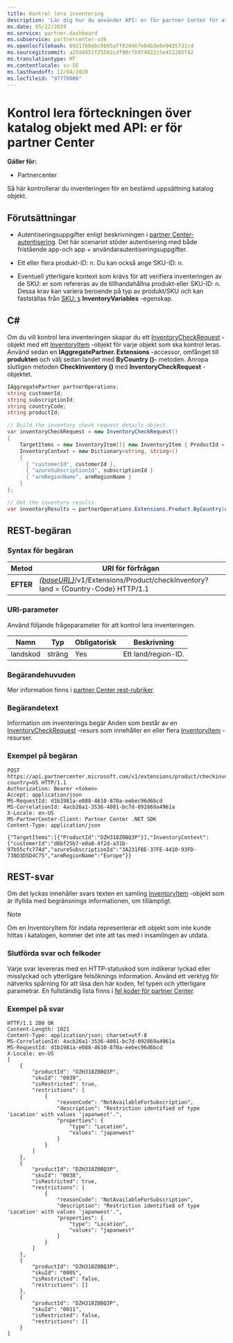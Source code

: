 ```yaml
---
title: Kontrol lera inventering
description: 'Lär dig hur du använder API: er för partner Center för att kontrol lera inventeringen för en bestämd uppsättning katalog objekt. Du kan göra detta för att identifiera en kunds produkter eller SKU: er.'
ms.date: 05/22/2019
ms.service: partner-dashboard
ms.subservice: partnercenter-sdk
ms.openlocfilehash: 6921760abc0b95aff820467e84b3e8e9435731cd
ms.sourcegitcommit: a25d4951f25502cdf90cfb974022c5e452205f42
ms.translationtype: MT
ms.contentlocale: sv-SE
ms.lasthandoff: 12/04/2020
ms.locfileid: "97770086"
---
```

# <a name="check-the-inventory-of-catalog-items-using-partner-center-apis"></a>Kontrol lera förteckningen över katalog objekt med API: er för partner Center

**Gäller för:**

- Partnercenter

Så här kontrollerar du inventeringen för en bestämd uppsättning katalog objekt.

## <a name="prerequisites"></a>Förutsättningar

- Autentiseringsuppgifter enligt beskrivningen i [partner Center-autentisering](partner-center-authentication.md). Det här scenariot stöder autentisering med både fristående app-och app + användarautentiseringsuppgifter.

- Ett eller flera produkt-ID: n. Du kan också ange SKU-ID: n.

- Eventuell ytterligare kontext som krävs för att verifiera inventeringen av de SKU: er som refereras av de tillhandahållna produkt-eller SKU-ID: n. Dessa krav kan variera beroende på typ av produkt/SKU och kan fastställas från [SKU: s](product-resources.md#sku) **InventoryVariables** -egenskap.

## <a name="c"></a>C\#

Om du vill kontrol lera inventeringen skapar du ett [InventoryCheckRequest](product-resources.md#inventorycheckrequest) -objekt med ett [InventoryItem](product-resources.md#inventoryitem) -objekt för varje objekt som ska kontrol leras. Använd sedan en **IAggregatePartner. Extensions** -accessor, omfånget till **produkten** och välj sedan landet med **ByCountry ()-** metoden. Anropa slutligen metoden **CheckInventory ()** med **InventoryCheckRequest** -objektet.

``` csharp
IAggregatePartner partnerOperations;
string customerId;
string subscriptionId;
string countryCode;
string productId;

// Build the inventory check request details object.
var inventoryCheckRequest = new InventoryCheckRequest()
{
    TargetItems = new InventoryItem[]{ new InventoryItem { ProductId = productId } },
    InventoryContext = new Dictionary<string, string>()
    {
      { "customerId", customerId },
      { "azureSubscriptionId", subscriptionId }
      { "armRegionName", armRegionName }
    }
};

// Get the inventory results.
var inventoryResults = partnerOperations.Extensions.Product.ByCountry(countryCode).CheckInventory(inventoryCheckRequest);
```

## <a name="rest-request"></a>REST-begäran

### <a name="request-syntax"></a>Syntax för begäran

| Metod   | URI för förfrågan                                                                                                                              |
|----------|------------------------------------------------------------------------------------------------------------------------------------------|
| **EFTER** | [*{baseURL}*](partner-center-rest-urls.md)/v1/Extensions/Product/checkInventory? land = {Country-Code} HTTP/1.1                        |

### <a name="uri-parameter"></a>URI-parameter

Använd följande frågeparameter för att kontrol lera inventeringen.

| Namn                   | Typ     | Obligatorisk | Beskrivning                                                     |
|------------------------|----------|----------|-----------------------------------------------------------------|
| landskod           | sträng   | Yes      | Ett land/region-ID.                                            |

### <a name="request-headers"></a>Begärandehuvuden

Mer information finns i [partner Center rest-rubriker](headers.md).

### <a name="request-body"></a>Begärandetext

Information om inventerings begär Anden som består av en [InventoryCheckRequest](product-resources.md#inventorycheckrequest) -resurs som innehåller en eller flera [InventoryItem](product-resources.md#inventoryitem) -resurser.

### <a name="request-example"></a>Exempel på begäran

```http
POST https://api.partnercenter.microsoft.com/v1/extensions/product/checkinventory?country=US HTTP/1.1
Authorization: Bearer <token>
Accept: application/json
MS-RequestId: d1b1981a-e088-4610-870a-eebec96d6bcd
MS-CorrelationId: 4acb26a1-3536-4081-bc7d-092869a4961a
X-Locale: en-US
MS-PartnerCenter-Client: Partner Center .NET SDK
Content-Type: application/json

{"TargetItems":[{"ProductId":"DZH318Z0BQ3P"}],"InventoryContext":{"customerId":"d6bf25b7-e0a8-4f2d-a31b-97b55cfc774d","azureSubscriptionId":"3A231FBE-37FE-4410-93FD-730D3D5D4C75","armRegionName":"Europe"}}
```

## <a name="rest-response"></a>REST-svar

Om det lyckas innehåller svars texten en samling [InventoryItem](product-resources.md#inventoryitem) -objekt som är ifyllda med begränsnings informationen, om tillämpligt.

>[!NOTE]
>Om en InventoryItem för indata representerar ett objekt som inte kunde hittas i katalogen, kommer det inte att tas med i insamlingen av utdata.

### <a name="response-success-and-error-codes"></a>Slutförda svar och felkoder

Varje svar levereras med en HTTP-statuskod som indikerar lyckad eller misslyckad och ytterligare felsöknings information. Använd ett verktyg för nätverks spårning för att läsa den här koden, fel typen och ytterligare parametrar. En fullständig lista finns i [fel koder för partner Center](error-codes.md).

### <a name="response-example"></a>Exempel på svar

```http
HTTP/1.1 200 OK
Content-Length: 1021
Content-Type: application/json; charset=utf-8
MS-CorrelationId: 4acb26a1-3536-4081-bc7d-092869a4961a
MS-RequestId: d1b1981a-e088-4610-870a-eebec96d6bcd
X-Locale: en-US
[
    {
        "productId": "DZH318Z0BQ3P",
        "skuId": "0039",
        "isRestricted": true,
        "restrictions": [
            {
                "reasonCode": "NotAvailableForSubscription",
                "description": "Restriction identified of type 'Location' with values 'japanwest'.",
                "properties": {
                    "type": "Location",
                    "values": "japanwest"
                }
            }
        ]
    },
    {
        "productId": "DZH318Z0BQ3P",
        "skuId": "0038",
        "isRestricted": true,
        "restrictions": [
            {
                "reasonCode": "NotAvailableForSubscription",
                "description": "Restriction identified of type 'Location' with values 'japanwest'.",
                "properties": {
                    "type": "Location",
                    "values": "japanwest"
                }
            }
        ]
    },
    {
        "productId": "DZH318Z0BQ3P",
        "skuId": "000S",
        "isRestricted": false,
        "restrictions": []
    },
    {
        "productId": "DZH318Z0BQ3P",
        "skuId": "0011",
        "isRestricted": false,
        "restrictions": []
    }
]
```
